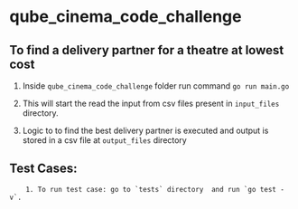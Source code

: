 # qube_cinema_code_challenge
## To find a delivery partner for a theatre at lowest cost

1. Inside `qube_cinema_code_challenge` folder run command `go run main.go`

2. This will start the read the input from csv files present in `input_files` directory.

3. Logic to to find the best delivery partner is executed and output is stored in a csv file at `output_files` directory

<h2>Test Cases:</h2>

        1. To run test case: go to `tests` directory  and run `go test -v`.